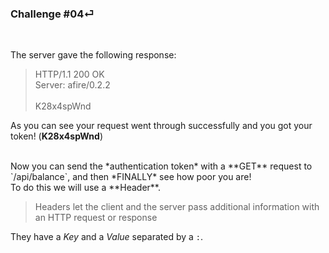 ### Challenge #04⏎
<br/>

The server gave the following response:
> HTTP/1.1 200 OK<br>Server: afire/0.2.2<br><br>K28x4spWnd

As you can see your request went through successfully and you got your token! (**K28x4spWnd**)

<br/>
Now you can send the *authentication token* with a **GET** request to `/api/balance`, and then *FINALLY* see how poor you are!

<br/>
To do this we will use a **Header**.

> Headers let the client and the server pass additional information with an HTTP request or response

They have a *Key* and a *Value* separated by a `:`.
